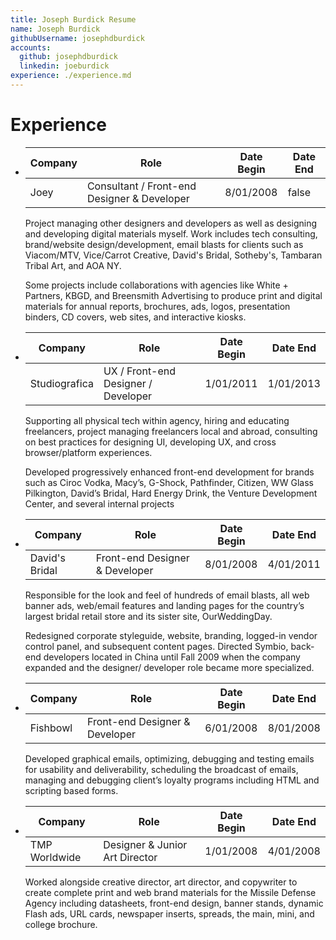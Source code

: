 ```yaml
---
title: Joseph Burdick Resume
name: Joseph Burdick
githubUsername: josephdburdick
accounts:
  github: josephdburdick
  linkedin: joeburdick
experience: ./experience.md
---
```


# Experience <a name="Experience"></a>
- | Company | Role | Date Begin | Date End |
  | --- | --- | --- | --- |
  | Joey | Consultant / Front-end Designer & Developer | 8/01/2008 | false |
  Project managing other designers and developers as well as designing and developing digital materials myself. Work includes tech consulting, brand/website design/development, email blasts for clients such as Viacom/MTV, Vice/Carrot Creative, David's Bridal, Sotheby's, Tambaran Tribal Art, and AOA NY.

  Some projects include collaborations with agencies like White + Partners, KBGD, and Breensmith Advertising to produce print and digital materials for annual reports, brochures, ads, logos, presentation binders, CD covers, web sites, and interactive kiosks.

- | Company | Role | Date Begin | Date End |
  | --- | --- | --- | --- |
  | Studiografica | UX / Front-end Designer / Developer | 1/01/2011 | 1/01/2013 |

  Supporting all physical tech within agency, hiring and educating freelancers, project
  managing freelancers local and abroad, consulting on best practices for designing
  UI, developing UX, and cross browser/platform experiences.

  Developed progressively enhanced front-end development for brands such as Ciroc
  Vodka, Macy’s, G-Shock, Pathfinder, Citizen, WW Glass Pilkington, David’s Bridal,
  Hard Energy Drink, the Venture Development Center, and several internal projects

- | Company | Role | Date Begin | Date End |
  | --- | --- | --- | --- |
  | David's Bridal | Front-end Designer & Developer | 8/01/2008 | 4/01/2011 |

  Responsible for the look and feel of hundreds of email blasts, all web banner ads,
  web/email features and landing pages for the country’s largest bridal retail store
  and its sister site, OurWeddingDay.

  Redesigned corporate styleguide, website, branding, logged-in vendor control
  panel, and subsequent content pages. Directed Symbio, back-end developers
  located in China until Fall 2009 when the company expanded and the designer/
  developer role became more specialized.

- | Company | Role | Date Begin | Date End |
  | --- | --- | --- | --- |
  | Fishbowl | Front-end Designer & Developer | 6/01/2008 | 8/01/2008 |

  Developed graphical emails, optimizing, debugging and testing emails for usability
  and deliverability, scheduling the broadcast of emails, managing and debugging
  client’s loyalty programs including HTML and scripting based forms.

- | Company | Role | Date Begin | Date End |
  | --- | --- | --- | --- |
  | TMP Worldwide | Designer & Junior Art Director | 1/01/2008 | 4/01/2008 |

  Worked alongside creative director, art director, and copywriter to create complete
  print and web brand materials for the Missile Defense Agency including datasheets,
  front-end design, banner stands, dynamic Flash ads, URL cards, newspaper inserts,
  spreads, the main, mini, and college brochure.
